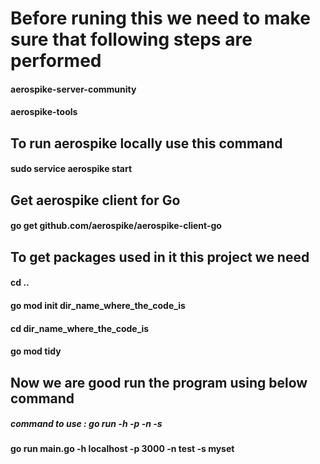 # Before runing this we need to make sure that following steps are performed
#### aerospike-server-community
#### aerospike-tools
## To run aerospike locally use this command 
#### sudo service aerospike start
## Get aerospike client for Go
#### go get github.com/aerospike/aerospike-client-go

## To get packages used in it this project we need 
#### cd ..
#### go mod init dir_name_where_the_code_is
#### cd dir_name_where_the_code_is
#### go mod tidy

## Now we are good run the program using below command
##### command to use : go run <name> -h <host> -p <port> -n <namespace> -s <set>
#### go run main.go -h localhost -p 3000 -n test -s myset


